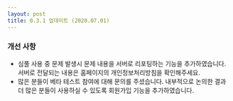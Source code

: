 ```yaml
---
layout: post
title: 0.3.1 업데이트 (2020.07.01)
---
```

### 개선 사항
* 심풀 사용 중 문제 발생시 문제 내용을 서버로 리포팅하는 기능을 추가하였습니다. 서버로 전달되는 내용은 홈페이지의 개인정보처리방침을 확인해주세요.
* 많은 분들이 베타 테스트 참여에 대해 문의를 주셨습니다. 내부적으로 논의한 결과 더 많은 분들이 사용하실 수 있도록 회원가입 기능을 추가하였습니다.
